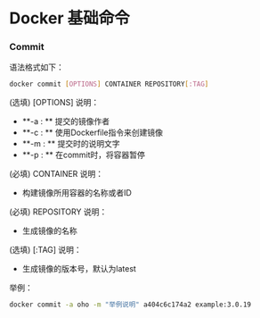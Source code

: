 # Docker 基础命令

### Commit

语法格式如下：

```bash
docker commit [OPTIONS] CONTAINER REPOSITORY[:TAG]
```

(选填) [OPTIONS] 说明：

- **-a : ** 提交的镜像作者
- **-c : ** 使用Dockerfile指令来创建镜像
- **-m : ** 提交时的说明文字
- **-p : ** 在commit时，将容器暂停

(必填) CONTAINER 说明：

- 构建镜像所用容器的名称或者ID

(必填) REPOSITORY 说明：

- 生成镜像的名称

(选填) [:TAG] 说明：

- 生成镜像的版本号，默认为latest

举例：

```bash
docker commit -a oho -m "举例说明" a404c6c174a2 example:3.0.19
```

